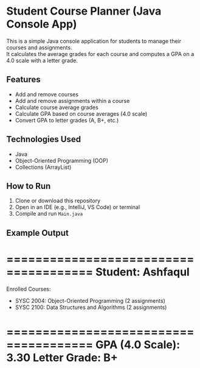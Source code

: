 # Student Course Planner (Java Console App)

This is a simple Java console application for students to manage their courses and assignments.  
It calculates the average grades for each course and computes a GPA on a 4.0 scale with a letter grade.

##  Features
- Add and remove courses
- Add and remove assignments within a course
- Calculate course average grades
- Calculate GPA based on course averages (4.0 scale)
- Convert GPA to letter grades (A, B+, etc.)

##  Technologies Used
- Java
- Object-Oriented Programming (OOP)
- Collections (ArrayList)

##  How to Run
1. Clone or download this repository
2. Open in an IDE (e.g., IntelliJ, VS Code) or terminal
3. Compile and run `Main.java`

##  Example Output
======================================
 Student: Ashfaqul
======================================

 Enrolled Courses:
- SYSC 2004: Object-Oriented Programming (2 assignments)
- SYSC 2100: Data Structures and Algorithms (2 assignments)

======================================
 GPA (4.0 Scale): 3.30
 Letter Grade: B+
======================================
